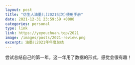 ```yaml
---
layout: post
title: "仿生人油墨儿(2021批次)使用手册"
date: 2021-12-31 23:59:59 +0000
categories: personal
type: link
link: https://yeyouchuan.top/2021
image: /images/posts/2021-review.png
excerpt: 油墨儿2021年年度总结
---
```


尝试总结自己的第一年，这一年用了数据的形式，感觉会很有趣！